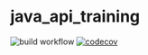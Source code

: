 # java_api_training

![build workflow](https://github.com/Gleamooosh/java_api_training/actions/workflows/build.yml/badge.svg)
[![codecov](https://codecov.io/gh/Gleamooosh/java_api_training/branch/main/graph/badge.svg?token=elprFpubJG)](https://codecov.io/gh/Gleamooosh/java_api_training)
